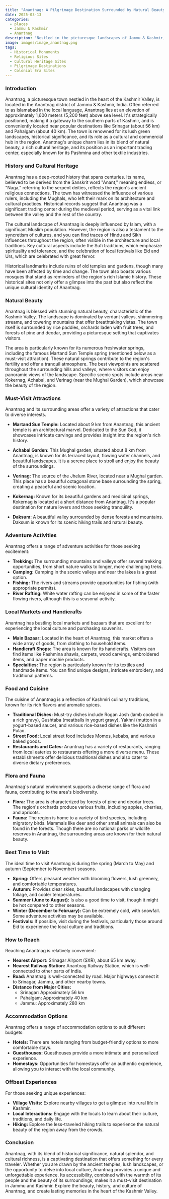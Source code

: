 ```yaml
---
title: "Anantnag: A Pilgrimage Destination Surrounded by Natural Beauty"
date: 2025-03-13
categories:
  - places
  - Jammu & Kashmir
  - Anantnag
description: "Nestled in the picturesque landscapes of Jammu & Kashmir, Anantnag is renowned for its religious significance and natural beauty. Known as 'Little Jerusalem,' it houses numerous ancient temples dedicated to Lord Shiva. The town serves as a gateway to the Amarnath cave, a revered pilgrimage site. Surrounded by majestic mountains, Anantnag offers a blend of cultural heritage and scenic vistas, making it a must-visit destination for travelers seeking spiritual and natural experiences."
image: images/image_anantnag.png
tags: 
  - Historical Monuments
  - Religious Sites
  - Cultural Heritage Sites
  - Pilgrimage Destinations
  - Colonial Era Sites
---
```



### **Introduction**

Anantnag, a picturesque town nestled in the heart of the Kashmir Valley, is located in the Anantnag district of Jammu & Kashmir, India. Often referred to as Islamabad in the local language, Anantnag lies at an elevation of approximately 1,600 meters (5,200 feet) above sea level. It's strategically positioned, making it a gateway to the southern parts of Kashmir, and is conveniently located near popular destinations like Srinagar (about 56 km) and Pahalgam (about 40 km). The town is renowned for its lush green landscapes, historical significance, and its role as a cultural and commercial hub in the region. Anantnag's unique charm lies in its blend of natural beauty, a rich cultural heritage, and its position as an important trading center, especially known for its Pashmina and other textile industries.

### **History and Cultural Heritage**

Anantnag has a deep-rooted history that spans centuries. Its name, believed to be derived from the Sanskrit word "Anant," meaning endless, or "Naga," referring to the serpent deities, reflects the region's ancient religious connections. The town has witnessed the influence of various rulers, including the Mughals, who left their mark on its architecture and cultural practices. Historical records suggest that Anantnag was a significant trading center during the medieval period, serving as a vital link between the valley and the rest of the country.

The cultural landscape of Anantnag is deeply influenced by Islam, with a significant Muslim population. However, the region is also a testament to the syncretism of cultures, and you can find traces of Hindu and Sikh influences throughout the region, often visible in the architecture and local traditions. Key cultural aspects include the Sufi traditions, which emphasize spirituality and tolerance, and the celebration of local festivals like Eid and Urs, which are celebrated with great fervor.

Historical landmarks include ruins of old temples and gardens, though many have been affected by time and change. The town also boasts various mosques that stand as reminders of the region's rich Islamic history. These historical sites not only offer a glimpse into the past but also reflect the unique cultural identity of Anantnag.

### **Natural Beauty**

Anantnag is blessed with stunning natural beauty, characteristic of the Kashmir Valley. The landscape is dominated by verdant valleys, shimmering streams, and towering mountains that offer breathtaking vistas. The town itself is surrounded by rice paddies, orchards laden with fruit trees, and forests of pine and deodar, providing a picturesque setting that captivates visitors.



The area is particularly known for its numerous freshwater springs, including the famous Martand Sun Temple spring (mentioned below as a must-visit attraction). These natural springs contribute to the region's fertility and offer a tranquil atmosphere. The best viewpoints are scattered throughout the surrounding hills and valleys, where visitors can enjoy panoramic views of the landscape. Specific scenic spots include areas near Kokernag, Achabal, and Verinag (near the Mughal Garden), which showcase the beauty of the region.

### **Must-Visit Attractions**

Anantnag and its surrounding areas offer a variety of attractions that cater to diverse interests.

*   **Martand Sun Temple:** Located about 9 km from Anantnag, this ancient temple is an architectural marvel. Dedicated to the Sun God, it showcases intricate carvings and provides insight into the region's rich history.



*   **Achabal Garden:** This Mughal garden, situated about 8 km from Anantnag, is known for its terraced layout, flowing water channels, and beautiful landscapes. It is a serene place to stroll and enjoy the beauty of the surroundings.



*   **Verinag:** The source of the Jhelum River, located near a Mughal garden. This place has a beautiful octagonal stone base surrounding the spring, creating a peaceful and scenic location.



*   **Kokernag:** Known for its beautiful gardens and medicinal springs, Kokernag is located at a short distance from Anantnag. It's a popular destination for nature lovers and those seeking tranquility.



*   **Daksum:** A beautiful valley surrounded by dense forests and mountains. Daksum is known for its scenic hiking trails and natural beauty.

### **Adventure Activities**

Anantnag offers a range of adventure activities for those seeking excitement:

*   **Trekking:** The surrounding mountains and valleys offer several trekking opportunities, from short nature walks to longer, more challenging treks.
*   **Camping:** Camping in the scenic valleys and near the lakes is a great option.
*   **Fishing:** The rivers and streams provide opportunities for fishing (with appropriate permits).
*   **River Rafting:** White water rafting can be enjoyed in some of the faster flowing rivers, although this is a seasonal activity.

### **Local Markets and Handicrafts**

Anantnag has bustling local markets and bazaars that are excellent for experiencing the local culture and purchasing souvenirs.

*   **Main Bazaar:** Located in the heart of Anantnag, this market offers a wide array of goods, from clothing to household items.
*   **Handicraft Shops:** The area is known for its handicrafts. Visitors can find items like Pashmina shawls, carpets, wood carvings, embroidered items, and paper machie products.
*   **Specialties:** The region is particularly known for its textiles and handmade items. You can find unique designs, intricate embroidery, and traditional patterns.

### **Food and Cuisine**

The cuisine of Anantnag is a reflection of Kashmiri culinary traditions, known for its rich flavors and aromatic spices.

*   **Traditional Dishes:** Must-try dishes include Rogan Josh (lamb cooked in a rich gravy), Gushtaba (meatballs in yogurt gravy), Yakhni (mutton in a yogurt-based sauce), and various rice-based dishes like the Kashmiri Pulao.
*   **Street Food:** Local street food includes Momos, kebabs, and various baked goods.
*   **Restaurants and Cafes:** Anantnag has a variety of restaurants, ranging from local eateries to restaurants offering a more diverse menu. These establishments offer delicious traditional dishes and also cater to diverse dietary preferences.

### **Flora and Fauna**

Anantnag's natural environment supports a diverse range of flora and fauna, contributing to the area's biodiversity.

*   **Flora:** The area is characterized by forests of pine and deodar trees. The region's orchards produce various fruits, including apples, cherries, and apricots.
*   **Fauna:** The region is home to a variety of bird species, including migratory birds. Mammals like deer and other small animals can also be found in the forests. Though there are no national parks or wildlife reserves in Anantnag, the surrounding areas are known for their natural beauty.

### **Best Time to Visit**

The ideal time to visit Anantnag is during the spring (March to May) and autumn (September to November) seasons.

*   **Spring:** Offers pleasant weather with blooming flowers, lush greenery, and comfortable temperatures.
*   **Autumn:** Provides clear skies, beautiful landscapes with changing foliage, and cooler temperatures.
*   **Summer (June to August):** Is also a good time to visit, though it might be hot compared to other seasons.
*   **Winter (December to February):** Can be extremely cold, with snowfall. Some adventure activities may be available.
*   **Festivals:** If possible, visit during the festivals, particularly those around Eid to experience the local culture and traditions.

### **How to Reach**

Reaching Anantnag is relatively convenient:

*   **Nearest Airport:** Srinagar Airport (SXR), about 65 km away.
*   **Nearest Railway Station:** Anantnag Railway Station, which is well-connected to other parts of India.
*   **Road:** Anantnag is well-connected by road. Major highways connect it to Srinagar, Jammu, and other nearby towns.
*   **Distance from Major Cities:**
    *   Srinagar: Approximately 56 km
    *   Pahalgam: Approximately 40 km
    *   Jammu: Approximately 280 km

### **Accommodation Options**

Anantnag offers a range of accommodation options to suit different budgets:

*   **Hotels:** There are hotels ranging from budget-friendly options to more comfortable stays.
*   **Guesthouses:** Guesthouses provide a more intimate and personalized experience.
*   **Homestays:** Opportunities for homestays offer an authentic experience, allowing you to interact with the local community.

### **Offbeat Experiences**

For those seeking unique experiences:

*   **Village Visits:** Explore nearby villages to get a glimpse into rural life in Kashmir.
*   **Local Interactions:** Engage with the locals to learn about their culture, traditions, and daily life.
*   **Hiking:** Explore the less-traveled hiking trails to experience the natural beauty of the region away from the crowds.

### **Conclusion**

Anantnag, with its blend of historical significance, natural splendor, and cultural richness, is a captivating destination that offers something for every traveler. Whether you are drawn by the ancient temples, lush landscapes, or the opportunity to delve into local culture, Anantnag provides a unique and unforgettable experience. Its accessibility, combined with the warmth of its people and the beauty of its surroundings, makes it a must-visit destination in Jammu and Kashmir. Explore the beauty, history, and culture of Anantnag, and create lasting memories in the heart of the Kashmir Valley.


